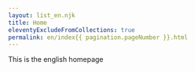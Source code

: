 ```yaml
---
layout: list_en.njk
title: Home
eleventyExcludeFromCollections: true
permalink: en/index{{ pagination.pageNumber }}.html
---
```


This is the english homepage

